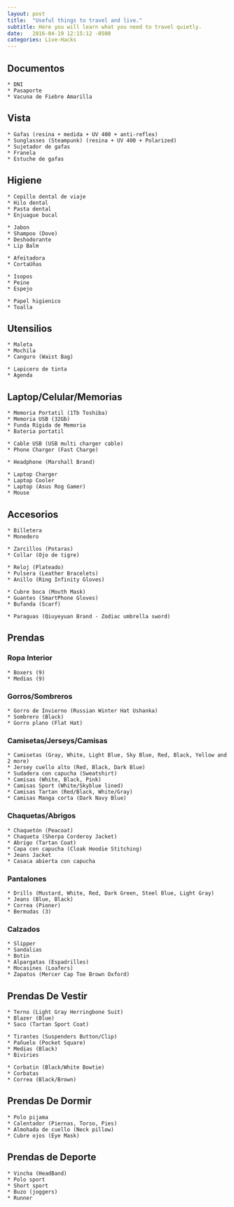 ```yaml
---
layout: post
title:  "Useful things to travel and live."
subtitle: Here you will learn what you need to travel quietly.
date:   2016-04-19 12:15:12 -0500
categories: Live-Hacks
---
```


## Documentos

    * DNI  
    * Pasaporte  
    * Vacuna de Fiebre Amarilla  

## Vista

    * Gafas (resina + medida + UV 400 + anti-reflex)  
    * Sunglasses (Steampunk) (resina + UV 400 + Polarized)  
    * Sujetador de gafas  
    * Franela  
    * Estuche de gafas  

## Higiene

    * Cepillo dental de viaje  
    * Hilo dental  
    * Pasta dental  
    * Enjuague bucal  

    * Jabon  
    * Shampoo (Dove)  
    * Deshodorante  
    * Lip Balm  

    * Afeitadora  
    * CortaUñas  

    * Isopos  
    * Peine  
    * Espejo  

    * Papel higienico  
    * Toalla  

## Utensilios

    * Maleta  
    * Mochila  
    * Canguro (Waist Bag)  

    * Lapicero de tinta  
    * Agenda  

## Laptop/Celular/Memorias

    * Memoria Portatil (1Tb Toshiba)  
    * Memoria USB (32Gb)  
    * Funda Rígida de Memoria  
    * Bateria portatil  
    
    * Cable USB (USB multi charger cable)  
    * Phone Charger (Fast Charge)  

    * Headphone (Marshall Brand)  
    
    * Laptop Charger  
    * Laptop Cooler  
    * Laptop (Asus Rog Gamer)  
    * Mouse  

## Accesorios

    * Billetera  
    * Monedero  

    * Zarcillos (Potaras)  
    * Collar (Ojo de tigre)  

    * Reloj (Plateado)  
    * Pulsera (Leather Bracelets)  
    * Anillo (Ring Infinity Gloves)  

    * Cubre boca (Mouth Mask)  
    * Guantes (SmartPhone Gloves)  
    * Bufanda (Scarf)  

    * Paraguas (Qiuyeyuan Brand - Zodiac umbrella sword)  

## Prendas

### Ropa Interior

    * Boxers (9)  
    * Medias (9)  

### Gorros/Sombreros

    * Gorro de Invierno (Russian Winter Hat Ushanka)  
    * Sombrero (Black)  
    * Gorro plano (Flat Hat)  

### Camisetas/Jerseys/Camisas

    * Camisetas (Gray, White, Light Blue, Sky Blue, Red, Black, Yellow and 2 more)  
    * Jersey cuello alto (Red, Black, Dark Blue)  
    * Sudadera con capucha (Sweatshirt)  
    * Camisas (White, Black, Pink)  
    * Camisas Sport (White/Skyblue lined)  
    * Camisas Tartan (Red/Black, White/Gray)  
    * Camisas Manga corta (Dark Navy Blue)  

### Chaquetas/Abrigos

    * Chaquetón (Peacoat)  
    * Chaqueta (Sherpa Corderoy Jacket)  
    * Abrigo (Tartan Coat)  
    * Capa con capucha (Cloak Hoodie Stitching)  
    * Jeans Jacket  
    * Casaca abierta con capucha  

### Pantalones

    * Drills (Mustard, White, Red, Dark Green, Steel Blue, Light Gray)  
    * Jeans (Blue, Black)  
    * Correa (Pioner)  
    * Bermudas (3)  

### Calzados

    * Slipper  
    * Sandalias  
    * Botin  
    * Alpargatas (Espadrilles)  
    * Mocasines (Loafers)  
    * Zapatos (Mercer Cap Toe Brown Oxford)  

## Prendas De Vestir

    * Terno (Light Gray Herringbone Suit)  
    * Blazer (Blue)  
    * Saco (Tartan Sport Coat)  

    * Tirantes (Suspenders Button/Clip)  
    * Pañuelo (Pocket Square)  
    * Medias (Black) 
    * Biviries  
    
    * Corbatin (Black/White Bowtie)  
    * Corbatas  
    * Correa (Black/Brown)  

## Prendas De Dormir

    * Polo pijama  
    * Calentador (Piernas, Torso, Pies)  
    * Almohada de cuello (Neck pillow)  
    * Cubre ojos (Eye Mask)  

## Prendas de Deporte

    * Vincha (HeadBand)  
    * Polo sport  
    * Short sport  
    * Buzo (joggers)  
    * Runner  
